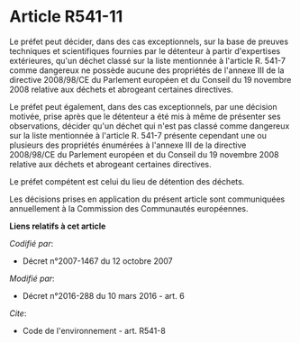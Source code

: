 # Article R541-11

Le préfet peut décider, dans des cas exceptionnels, sur la base de preuves techniques et scientifiques fournies par le
détenteur à partir d'expertises extérieures, qu'un déchet classé sur la liste mentionnée à l'article R. 541-7 comme dangereux
ne possède aucune des propriétés de l'annexe III de la directive 2008/98/CE du Parlement européen et du Conseil du 19
novembre 2008 relative aux déchets et abrogeant certaines directives.

Le préfet peut également, dans des cas exceptionnels, par une décision motivée, prise après que le détenteur a été mis à même
de présenter ses observations, décider qu'un déchet qui n'est pas classé comme dangereux sur la liste mentionnée à l'article
R. 541-7 présente cependant une ou plusieurs des propriétés énumérées à l'annexe III de la directive 2008/98/CE du Parlement
européen et du Conseil du 19 novembre 2008 relative aux déchets et abrogeant certaines directives.

Le préfet compétent est celui du lieu de détention des déchets.

Les décisions prises en application du présent article sont communiquées annuellement à la Commission des Communautés
européennes.

**Liens relatifs à cet article**

_Codifié par_:

  - Décret n°2007-1467 du 12 octobre 2007

_Modifié par_:

  - Décret n°2016-288 du 10 mars 2016 - art. 6

_Cite_:

  - Code de l'environnement - art. R541-8
